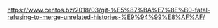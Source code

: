 https://www.centos.bz/2018/03/git-%E5%87%BA%E7%8E%B0-fatal-refusing-to-merge-unrelated-histories-%E9%94%99%E8%AF%AF/